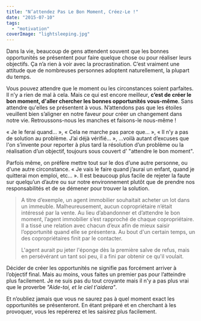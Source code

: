 ```yaml
---
title: "N’attendez Pas Le Bon Moment, Créez-Le !"
date: "2015-07-10"
tags:
  - "motivation"
coverImage: "lightsleeping.jpg"
---
```


Dans la vie, beaucoup de gens attendent souvent que les bonnes opportunités se présentent pour faire quelque chose ou pour réaliser leurs objectifs. Ça n’a rien à voir avec la procrastination. C’est vraiment une attitude que de nombreuses personnes adoptent naturellement, la plupart du temps.

Vous pouvez attendre que le moment ou les circonstances soient parfaites. Il n’y a rien de mal à cela. Mais ce qui est encore meilleur, **c’est de créer le bon moment, d'aller chercher les bonnes opportunités vous-même**. Sans attendre qu'elles se présentent à vous. N’attendons pas que les étoiles veuillent bien s’aligner en notre faveur pour créer un changement dans notre vie. Retroussons-nous les manches et faisons-le nous-même !<!--more-->

« Je le ferai quand… », « Cela ne marche pas parce que… », « Il n’y a pas de solution au problème. J’ai déjà vérifié… », …voilà autant d’excuses que l'on s’invente pour reporter à plus tard la résolution d’un problème ou la réalisation d’un objectif, toujours sous couvert d' "attendre le bon moment".

Parfois même, on préfère mettre tout sur le dos d’une autre personne, ou d'une autre circonstance. « Je vais le faire quand j’aurai un enfant, quand je quitterai mon emploi, etc... ». Il est beaucoup plus facile de rejeter la faute sur quelqu’un d’autre ou sur notre environnement plutôt que de prendre nos responsabilités et de se démener pour trouver la solution.

> A titre d’exemple, un agent immobilier souhaitait acheter un lot dans un immeuble. Malheureusement, aucun copropriétaire n’était intéressé par la vente. Au lieu d’abandonner et d’attendre le bon moment, l’agent immobilier s’est rapproché de chaque copropriétaire. Il a tissé une relation avec chacun d’eux afin de mieux saisir l’opportunité quand elle se présentera. Au bout d'un certain temps, un des copropriétaires finit par le contacter.
>
> L'agent aurait pu jeter l'éponge dès la première salve de refus, mais en persévérant un tant soi peu, il a fini par obtenir ce qu'il voulait.

Décider de créer les opportunités ne signifie pas forcément arriver à l’objectif final. Mais au moins, vous faites un premier pas pour l’atteindre plus facilement. Je ne suis pas du tout croyante mais il n'y a pas plus vrai que le proverbe _"Aide-toi, et le ciel t'aidera"_.

Et n’oubliez jamais que vous ne saurez pas à quel moment exact les opportunités se présenteront. En étant préparé et en cherchant à les provoquer, vous les repérerez et les saisirez plus facilement.
